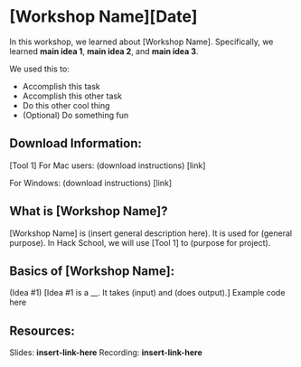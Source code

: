 # [Workshop Name][Date]

In this workshop, we learned about [Workshop Name]. Specifically, we learned **main idea 1**, **main idea 2**, and **main idea 3**.


We used this to:
- Accomplish this task
- Accomplish this other task
- Do this other cool thing
- (Optional) Do something fun


## Download Information:

[Tool 1]
For Mac users: (download instructions) [link]

For Windows: (download instructions) [link]


## What is [Workshop Name]?
[Workshop Name] is (insert general description here). It is used for (general purpose).
In Hack School, we will use [Tool 1] to (purpose for project).


## Basics of [Workshop Name]:
(Idea #1)
[Idea #1 is a __. It takes (input) and (does output).]
Example code here


## Resources:
Slides: __insert-link-here__
Recording: __insert-link-here__
